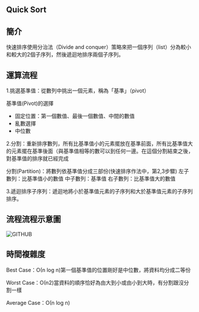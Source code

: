 ## Quick Sort 

## 簡介
快速排序使用分治法（Divide and conquer）策略來把一個序列（list）分為較小和較大的2個子序列，然後遞迴地排序兩個子序列。

## 運算流程
1.挑選基準值：從數列中挑出一個元素，稱為「基準」（pivot）

基準值(Pivot)的選擇
* 固定位置：第一個數值、最後一個數值、中間的數值
* 亂數選擇
* 中位數

2.分割：重新排序數列，所有比基準值小的元素擺放在基準前面，所有比基準值大的元素擺在基準後面（與基準值相等的數可以到任何一邊。在這個分割結束之後，對基準值的排序就已經完成

分割(Partition)：將數列依基準值分成三部份(快速排序作法中，第2,3步驟)
左子數列：比基準值小的數值
中子數列：基準值
右子數列：比基準值大的數值

3.遞迴排序子序列：遞迴地將小於基準值元素的子序列和大於基準值元素的子序列排序。

## 流程流程示意圖
![GITHUB](https://github.com/tzuying0312/Learning-Code/blob/master/photo/Quicksort.png)

## 時間複雜度
Best Case：Ο(n log n)第一個基準值的位置剛好是中位數，將資料均分成二等份

Worst Case：Ο(n2)當資料的順序恰好為由大到小或由小到大時，有分割跟沒分割一樣

Average Case：Ο(n log n)

